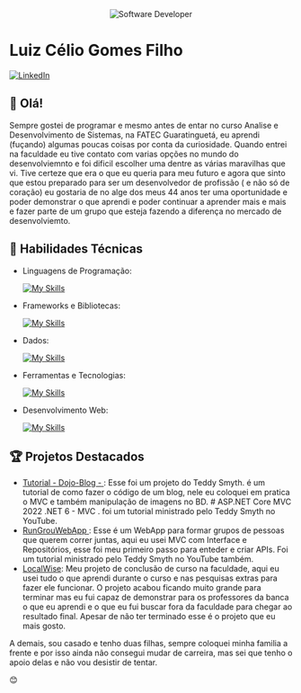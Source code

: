 <div align="center">
  <img src="https://media.istockphoto.com/id/1470350413/vector/software-developer-working-with-computers.jpg?s=612x612&w=0&k=20&c=rMDiFqhfe3PUzikjGeCuSl-x4YlXFCcnM_psO4MlOU0=" alt="Software Developer">
</div>

# Luiz Célio Gomes Filho

[![LinkedIn](https://img.shields.io/badge/LinkedIn-[Luiz_Gomes]-blue?logo=linkedin)](https://www.linkedin.com/in/luiz-cgomes/)

## 👋 Olá!

Sempre gostei de programar e mesmo antes de entar no curso Analise e Desenvolvimento de Sistemas, na FATEC Guaratinguetá, eu aprendi (fuçando) algumas poucas coisas por conta da curiosidade. Quando entrei na faculdade eu tive contato com varias opções no mundo do desenvolviemnto e foi dificil escolher uma dentre as várias maravilhas que vi.
Tive certeze que era o que eu queria para meu futuro e agora que sinto que estou preparado para ser um desenvolvedor de profissão ( e não só de coração) eu gostaria de no alge dos meus 44 anos ter uma oportunidade e poder demonstrar o que aprendi e poder continuar a aprender mais e mais e fazer parte de um grupo que esteja fazendo a diferença no mercado de desenvolviemto.

## 🚀 Habilidades Técnicas

- Linguagens de Programação: 

    [![My Skills](https://skillicons.dev/icons?i=cs)](https://skillicons.dev)
- Frameworks e Bibliotecas: 

    [![My Skills](https://skillicons.dev/icons?i=react,bootstrap,dotnet)](https://skillicons.dev)
- Dados: 

    [![My Skills](https://skillicons.dev/icons?i=mysql)](https://skillicons.dev)
- Ferramentas e Tecnologias: 

    [![My Skills](https://skillicons.dev/icons?i=git,github,visualstudio,vscode)](https://skillicons.dev)
- Desenvolvimento Web:

    [![My Skills](https://skillicons.dev/icons?i=html,css)](https://skillicons.dev)

## 🏆 Projetos Destacados

- [Tutorial - Dojo-Blog - ](https://github.com/Domzera/Tutoria-dojo-blog): Esse foi um projeto do Teddy Smyth. é um tutorial de como fazer o código de um blog, nele eu coloquei em pratica o MVC e também manipulação de imagens no BD. # ASP.NET Core MVC 2022 .NET 6 - MVC . foi um tutorial ministrado pelo Teddy Smyth no YouTube.
- [RunGrouWebApp ](https://github.com/Domzera/RunGroupWebApp): Esse é um WebApp para formar grupos de pessoas que querem correr juntas, aqui eu usei MVC com Interface e Repositórios, esse foi meu primeiro passo para enteder e criar APIs. Foi um tutorial ministrado pelo Teddy Smyth no YouTube também.
- [LocalWise](https://github.com/Domzera/LocalWise): Meu projeto de conclusão de curso na faculdade, aqui eu usei tudo o que aprendi durante o curso e nas pesquisas extras para fazer ele funcionar. O projeto acabou ficando muito grande para terminar mas eu fui capaz de demonstrar para os professores da banca o que eu aprendi e o que eu fui buscar fora da faculdade para chegar ao resultado final. Apesar de não ter terminado esse é o projeto que eu mais gosto.


A demais, sou casado e tenho duas filhas, sempre coloquei minha familia a frente e por isso ainda não consegui mudar de carreira, mas sei que tenho o apoio delas e não vou desistir de tentar.

 😊

